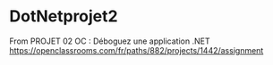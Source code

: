# DotNetprojet2
From PROJET 02 OC : Déboguez une application .NET
https://openclassrooms.com/fr/paths/882/projects/1442/assignment
